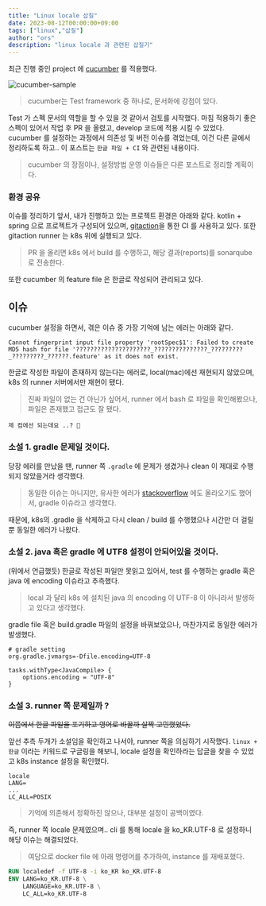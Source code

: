 ```yaml
---
title: "Linux locale 삽질"
date: 2023-08-12T00:00:00+09:00
tags: ["linux","삽질"]
author: "ors"
description: "linux locale 과 관련된 삽질기"
---
```


최근 진행 중인 project 에 [cucumber](https://cucumber.io/) 를 적용했다.

![cucumber-sample](/images/cucumber-sample.png)


> cucumber는 Test framework 중 하나로, 문서화에 강점이 있다.

Test 가 스펙 문서의 역할을 할 수 있을 것 같아서 검토를 시작했다.
마침 적용하기 좋은 스펙이 있어서 작업 후 PR 을 올렸고, develop 코드에 적용 시킬 수 있었다.
cucumber 를 설정하는 과정에서 의존성 및 버전 이슈를 겪었는데, 이건 다른 글에서 정리하도록 하고.. 이 포스트는 `한글 파일 + CI` 와 관련된 내용이다.

> cucumber 의 장점이나, 설정방법 운영 이슈들은 다른 포스트로 정리할 계획이다.

### 환경 공유

이슈를 정리하기 앞서, 내가 진행하고 있는 프로젝트 환경은 아래와 같다.
kotlin + spring 으로 프로젝트가 구성되어 있으며, [gitaction](https://docs.github.com/ko/actions)을 통한 CI 를 사용하고 있다.
또한 gitaction runner 는 k8s 위에 실행되고 있다.

> PR 을 올리면 k8s 에서 build 를 수행하고, 해당 결과(reports)를 sonarqube로 전송한다.

또한 cucumber 의 feature file 은 한글로 작성되어 관리되고 있다.

## 이슈

cucumber 설정을 하면서, 겪은 이슈 중 가장 기억에 남는 에러는 아래와 같다.

```text
Cannot fingerprint input file property 'rootSpec$1': Failed to create MD5 hash for file '?????????????????????_???????????????_?????????_?????????_??????.feature' as it does not exist.
```

한글로 작성한 파일이 존재하지 않는다는 에러로, local(mac)에선 재현되지 않았으며, k8s 의 runner 서버에서만 재현이 됐다.

> 진짜 파일이 없는 건 아닌가 싶어서, runner 에서 bash 로 파일을 확인해봤으나, 파일은 존재했고 접근도 잘 됐다.

`제 컴에선 되는데요 ..? 🤔`

### 소설 1. gradle 문제일 것이다.

당장 에러를 만났을 땐, runner 쪽 `.gradle` 에 문제가 생겼거나 clean 이 제대로 수행되지 않았을거라 생각했다.

> 동일한 이슈는 아니지만, 유사한 에러가 [stackoverflow](https://stackoverflow.com/questions/48632019/gradle-build-error-on-windows-failed-to-create-md5-hash-for-file) 에도 올라오기도 했어서, gradle 이슈라고 생각했다.

때문에, k8s의 .gradle 을 삭제하고 다시 clean / build 를 수행했으나 시간만 더 걸릴뿐 동일한 에러가 나왔다.

### 소설 2. java 혹은 gradle 에 UTF8 설정이 안되어있을 것이다.

(위에서 언급했듯) 한글로 작성된 파일만 못읽고 있어서, test 를 수행하는 gradle 혹은 java 에 encoding 이슈라고 추측했다.

> local 과 달리 k8s 에 설치된 java 의 encoding 이 UTF-8 이 아니라서 발생하고 있다고 생각했다.

gradle file 혹은 build.gradle 파일의 설정을 바꿔보았으나, 마찬가지로 동일한 에러가 발생했다.

```text
# gradle setting
org.gradle.jvmargs=-Dfile.encoding=UTF-8
```

```text
tasks.withType<JavaCompile> {
    options.encoding = "UTF-8"
}
```

### 소설 3. runner 쪽 문제일까 ?

~~이쯤에서 한글 파일을 포기하고 영어로 바꿀까 살짝 고민했었다.~~

앞선 추측 두개가 소설임을 확인하고 나서야, runner 쪽을 의심하기 시작했다.
`linux + 한글` 이라는 키워드로 구글링을 해보니, locale 설정을 확인하라는 답글을 찾을 수 있었고 k8s instance 설정을 확인했다.

```text
locale
LANG=
...
LC_ALL=POSIX
```

> 기억에 의존해서 정확하진 않으나, 대부분 설정이 공백이였다.

즉, runner 쪽 locale 문제였으며.. cli 를 통해 locale 을 ko_KR.UTF-8 로 설정하니 해당 이슈는 해결되었다.

> 여담으로 docker file 에 아래 명령어를 추가하여, instance 를 재배포했다.

```dockerfile
RUN localedef -f UTF-8 -i ko_KR ko_KR.UTF-8
ENV LANG=ko_KR.UTF-8 \
    LANGUAGE=ko_KR.UTF-8 \
    LC_ALL=ko_KR.UTF-8
```



